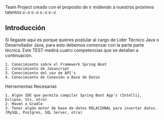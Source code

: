 Team Project creado con el proposito de ir midiendo a nuestros próximos talentos 
ಠ⌣ಠ ಠ⌣ಠ ಠ⌣ಠ ಠ⌣ಠ

## Introducción

Si llegaste aquí es porque quieres postular al cargo de Líder Técnico Java o Desarrollador Java, para esto debemos comenzar con la parte parte técnica. Este TEST medirá cuatro competencias que se detallan a continuación.

    1. Conocimiento sobre el Framework Spring Boot
    2. Conocimiento de Javascript
    3. Conocimiento del uso de API's
    4. Conocimiento de Conexión a Base de Datos

Herramientas Necesarias

    1. Algún IDE que permita compilar Spring Boot App's (Intellij, Eclipse, Sts, otro)
    2. Maven o Gradle
    3. Tener algún motor de base de datos RELACIONAL para insertar datos. (MySQL, Postgres, SQL Server, otra)


